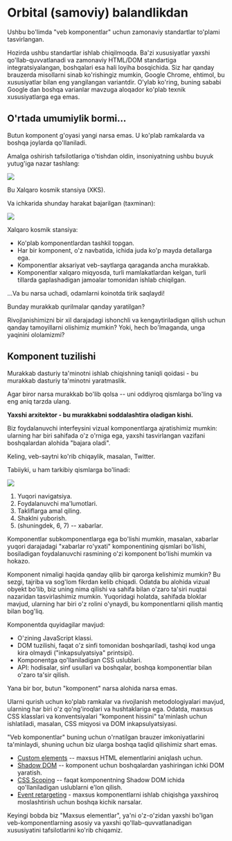 # Orbital (samoviy) balandlikdan

Ushbu bo'limda "veb komponentlar" uchun zamonaviy standartlar to'plami tasvirlangan.

Hozirda ushbu standartlar ishlab chiqilmoqda. Ba'zi xususiyatlar yaxshi qo'llab-quvvatlanadi va zamonaviy HTML/DOM standartiga integratsiyalangan, boshqalari esa hali loyiha bosqichida. Siz har qanday brauzerda misollarni sinab ko'rishingiz mumkin, Google Chrome, ehtimol, bu xususiyatlar bilan eng yangilangan variantdir. O'ylab ko'ring, buning sababi Google dan boshqa varianlar mavzuga aloqador ko'plab texnik xususiyatlarga ega emas.

## O'rtada umumiylik bormi...

Butun komponent g'oyasi yangi narsa emas. U ko'plab ramkalarda va boshqa joylarda qo'llaniladi.

Amalga oshirish tafsilotlariga o'tishdan oldin, insoniyatning ushbu buyuk yutug'iga nazar tashlang:

![](satellite.jpg)

Bu Xalqaro kosmik stansiya (XKS).

Va ichkarida shunday harakat bajarilgan (taxminan):

![](satellite-expanded.jpg)

Xalqaro kosmik stansiya:
- Ko'plab komponentlardan tashkil topgan.
- Har bir komponent, o'z navbatida, ichida juda ko'p mayda detallarga ega.
- Komponentlar aksariyat veb-saytlarga qaraganda ancha murakkab.
- Komponentlar xalqaro miqyosda, turli mamlakatlardan kelgan, turli tillarda gaplashadigan jamoalar tomonidan ishlab chiqilgan.

...Va bu narsa uchadi, odamlarni koinotda tirik saqlaydi!

Bunday murakkab qurilmalar qanday yaratilgan?

Rivojlanishimizni bir xil darajadagi ishonchli va kengaytiriladigan qilish uchun qanday tamoyillarni olishimiz mumkin? Yoki, hech bo'lmaganda, unga yaqinini ololamizmi?

## Komponent tuzilishi

Murakkab dasturiy ta'minotni ishlab chiqishning taniqli qoidasi - bu murakkab dasturiy ta'minotni yaratmaslik.

Agar biror narsa murakkab bo'lib qolsa -- uni oddiyroq qismlarga bo'ling va eng aniq tarzda ulang.

**Yaxshi arxitektor - bu murakkabni soddalashtira oladigan kishi.**

Biz foydalanuvchi interfeysini vizual komponentlarga ajratishimiz mumkin: ularning har biri sahifada o'z o'rniga ega, yaxshi tasvirlangan vazifani boshqalardan alohida "bajara oladi".

Keling, veb-saytni ko'rib chiqaylik, masalan, Twitter.

Tabiiyki, u ham tarkibiy qismlarga bo'linadi:

![](web-components-twitter.svg)

1. Yuqori navigatsiya.
2. Foydalanuvchi ma'lumotlari.
3. Takliflarga amal qiling.
4. Shaklni yuborish.
5. (shuningdek, 6, 7) -- xabarlar.

Komponentlar subkomponentlarga ega bo'lishi mumkin, masalan, xabarlar yuqori darajadagi "xabarlar ro'yxati" komponentining qismlari bo'lishi, bosiladigan foydalanuvchi rasmining o'zi komponent bo'lishi mumkin va hokazo.

Komponent nimaligi haqida qanday qilib bir qarorga kelishimiz mumkin? Bu sezgi, tajriba va sog'lom fikrdan kelib chiqadi. Odatda bu alohida vizual obyekt bo'lib, biz uning nima qilishi va sahifa bilan o'zaro ta'siri nuqtai nazaridan tasvirlashimiz mumkin. Yuqoridagi holatda, sahifada bloklar mavjud, ularning har biri o'z rolini o'ynaydi, bu komponentlarni qilish mantiq bilan bog'liq.

Komponentda quyidagilar mavjud:
- O'zining JavaScript klassi.
- DOM tuzilishi, faqat o'z sinfi tomonidan boshqariladi, tashqi kod unga kira olmaydi ("inkapsulyatsiya" printsipi).
- Komponentga qo'llaniladigan CSS uslublari.
- API: hodisalar, sinf usullari va boshqalar, boshqa komponentlar bilan o'zaro ta'sir qilish.

Yana bir bor, butun "komponent" narsa alohida narsa emas.

Ularni qurish uchun ko'plab ramkalar va rivojlanish metodologiyalari mavjud, ularning har biri o'z qo'ng'iroqlari va hushtaklariga ega. Odatda, maxsus CSS klasslari va konventsiyalari "komponent hissini" ta'minlash uchun ishlatiladi, masalan, CSS miqyosi va DOM inkapsulyatsiyasi.

"Veb komponentlar" buning uchun o'rnatilgan brauzer imkoniyatlarini ta'minlaydi, shuning uchun biz ularga boshqa taqlid qilishimiz shart emas.

- [Custom elements](https://html.spec.whatwg.org/multipage/custom-elements.html#custom-elements) -- maxsus HTML elementlarini aniqlash uchun.
- [Shadow DOM](https://dom.spec.whatwg.org/#shadow-trees) -- komponent uchun boshqalardan yashiringan ichki DOM yaratish.
- [CSS Scoping](https://drafts.csswg.org/css-scoping/) --  faqat komponentning Shadow DOM ichida qo'llaniladigan uslublarni e'lon qilish.
- [Event retargeting](https://dom.spec.whatwg.org/#retarget) - maxsus komponentlarni ishlab chiqishga yaxshiroq moslashtirish uchun boshqa kichik narsalar.

 Keyingi bobda biz "Maxsus elementlar", ya'ni o'z-o'zidan yaxshi bo'lgan veb-komponentlarning asosiy va yaxshi qo'llab-quvvatlanadigan xususiyatini tafsilotlarini ko'rib chiqamiz.
